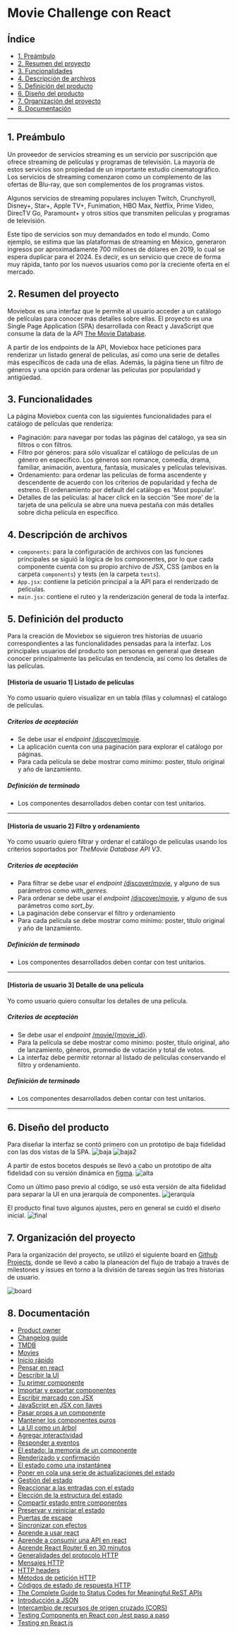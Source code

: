 # Movie Challenge con React

## Índice

- [1. Preámbulo](#1-preambulo)
- [2. Resumen del proyecto](#2-resumen-del-proyecto)
- [3. Funcionalidades](#3-funcionalidades)
- [4. Descripción de archivos](#4-descripción-de-archivos)
- [5. Definición del producto](#5-definición-del-producto)
- [6. Diseño del producto](#6-diseño-del-producto)
- [7. Organización del proyecto](#7-organización-del-proyecto)
- [8. Documentación](#8-documentación)

---

## 1. Preámbulo
Un proveedor de servicios streaming es un servicio por suscripción que ofrece streaming de películas y programas de televisión. La mayoría de estos servicios son propiedad de un importante estudio cinematográfico. Los servicios de streaming comenzaron como un complemento de las ofertas de Blu-ray, que son complementos de los programas vistos.

Algunos servicios de streaming populares incluyen Twitch, Crunchyroll, Disney+, Star+, Apple TV+, Funimation, HBO Max, Netflix, Prime Video, DirecTV Go, Paramount+ y otros sitios que transmiten películas y programas de televisión. 

Este tipo de servicios son muy demandados en todo el mundo. Como ejemplo, se estima que las plataformas de streaming en México, generaron ingresos por aproximadamente 700 millones de dólares en 2019, lo cual se espera duplicar para el 2024. Es decir, es un servicio que crece de forma muy rápida, tanto por los nuevos usuarios como por la creciente oferta en el mercado. 

## 2. Resumen del proyecto
Moviebox es una interfaz que le permite al usuario acceder a un catálogo de películas para conocer más detalles sobre ellas. El proyecto es una Single Page Application (SPA) desarrollada con React y JavaScript que consume la data de la API [The Movie Database](https://developer.themoviedb.org/docs).

A partir de los endpoints de la API, Moviebox hace peticiones para renderizar un listado general de películas, así como una serie de detalles más específicos de cada una de ellas. Además, la página tiene un filtro de géneros y una opción para ordenar las películas por popularidad y antigüedad.

## 3. Funcionalidades
La página Moviebox cuenta con las siguientes funcionalidades para el catálogo de películas que renderiza:
- Paginación: para navegar por todas las páginas del catálogo, ya sea sin filtros o con filtros.
- Filtro por géneros: para sólo visualizar el catálogo de películas de un género en específico. Los géneros son romance, comedia, drama, familiar, animación, aventura, fantasía, musicales y películas televisivas.
- Ordenamiento: para ordenar las películas de forma ascendente y descendente de acuerdo con los criterios de popularidad y fecha de estreno. El ordenamiento por default del catálogo es 'Most popular'.
- Detalles de las películas: al hacer click en la sección 'See more' de la tarjeta de una película se abre una nueva pestaña con más detalles sobre dicha película en específico.

## 4. Descripción de archivos
* `components`: para la configuración de archivos con las funciones principales se siguió la lógica de los componentes, por lo que cada componente cuenta con su propio archivo de JSX, CSS (ambos en la carpeta `components`) y tests (en la carpeta `tests`).  
* `App.jsx`: contiene la petición principal a la API para el renderizado de películas.
* `main.jsx`: contiene el ruteo y la renderización general de toda la interfaz.

## 5. Definición del producto
Para la creación de Moviebox se siguieron tres historias de usuario correspondientes a las funcionalidades pensadas para la interfaz. Los principales usuarios del producto son personas en general que desean conocer principalmente las películas en tendencia, así como los detalles de las películas.

#### [Historia de usuario 1] Listado de películas

Yo como usuario quiero visualizar en un tabla (filas y columnas) el catálogo de películas.

##### Criterios de aceptación

- Se debe usar el _endpoint_ [/discover/movie](https://developer.themoviedb.org/reference/discover-movie).
- La aplicación cuenta con una paginación para explorar el catálogo por páginas.
- Para cada película se debe mostrar como mínimo:
poster, título original y año de lanzamiento.

##### Definición de terminado

- Los componentes desarrollados deben contar con test unitarios.

---

#### [Historia de usuario 2] Filtro y ordenamiento

Yo como usuario quiero filtrar y ordenar el catálogo de películas usando
los criterios soportados por _TheMovie Database API V3_.

##### Criterios de aceptación

- Para filtrar se debe usar el _endpoint_
[/discover/movie](https://developer.themoviedb.org/reference/discover-movie),
y alguno de sus parámetros como _with_genres_.
- Para ordenar se debe usar el _endpoint_
[/discover/movie](https://developer.themoviedb.org/reference/discover-movie),
y alguno de sus parámetros como _sort_by_.
- La paginación debe conservar el filtro y ordenamiento
- Para cada película se debe mostrar como mínimo:
poster, título original y año de lanzamiento.

##### Definición de terminado

- Los componentes desarrollados deben contar con test unitarios.

---

#### [Historia de usuario 3] Detalle de una película

Yo como usuario quiero consultar los detalles de una película.

##### Criterios de aceptación

- Se debe usar el _endpoint_
[/movie/{movie_id}](https://developer.themoviedb.org/reference/movie-details).
- Para la película se debe mostrar como mínimo: poster, título original,
año de lanzamiento, géneros, promedio de votación y total de votos.
- La interfaz debe permitir retornar al listado de películas conservando
el filtro y ordenamiento.

##### Definición de terminado

- Los componentes desarrollados deben contar con test unitarios.

---

## 6. Diseño del producto
Para diseñar la interfaz se contó primero con un prototipo de baja fidelidad con las dos vistas de la SPA.
![baja](./docs/movie-list.png)
![baja2](./docs/movie-detail.png)

A partir de estos bocetos después se llevó a cabo un prototipo de alta fidelidad con su versión dinámica en [figma](https://www.figma.com/proto/OcM9RLZOJYDmoVKFDUKcUu/Moviebox?type=design&node-id=18-385&t=7WnAPz1MHbtzAxjA-0&scaling=scale-down&page-id=0%3A1&starting-point-node-id=10%3A132). 
![alta](./vite-project/docs/figma.png)

Como un último paso previo al código, se usó esta versión de alta fidelidad para separar la UI en una jerarquía de componentes. 
![jerarquía](./vite-project/docs/excalidraw.png)

El producto final tuvo algunos ajustes, pero en general se cuidó el diseño inicial.
![final](./vite-project/docs/cards.png)

## 7. Organización del proyecto
Para la organización del proyecto, se utilizó el siguiente board en [Github Projects](https://github.com/users/andreacabrera99/projects/3), donde se llevó a cabo la planeación del flujo de trabajo a través de milestones y issues en torno a la división de tareas según las tres historias de usuario.

![board](./vite-project/docs/githubproject.png)

## 8. Documentación
- [Product owner](https://www.youtube.com/watch?v=r2hU7MVIzxs&t=202s)
- [Changelog guide](https://github.com/Laboratoria/changelog-guide/)
- [TMDB](https://developer.themoviedb.org/docs)
- [Movies](https://developer.themoviedb.org/reference/discover-movie)
- [Inicio rápido](https://es.react.dev/learn)
- [Pensar en react](https://es.react.dev/learn/thinking-in-react)
- [Describir la UI](https://es.react.dev/learn/describing-the-ui)
- [Tu primer componente](https://es.react.dev/learn/your-first-component)
- [Importar y exportar componentes](https://es.react.dev/learn/importing-and-exporting-components)
- [Escribir marcado con JSX](https://es.react.dev/learn/writing-markup-with-jsx)
- [JavaScript en JSX con llaves](https://es.react.dev/learn/javascript-in-jsx-with-curly-braces)
- [Pasar props a un componente](https://es.react.dev/learn/passing-props-to-a-component)
- [Mantener los componentes puros](https://es.react.dev/learn/keeping-components-pure)
- [La UI como un árbol](https://es.react.dev/learn/understanding-your-ui-as-a-tree)
- [Agregar interactividad](https://es.react.dev/learn/adding-interactivity)
- [Responder a eventos](https://es.react.dev/learn/responding-to-events)
- [El estado: la memoria de un componente](https://es.react.dev/learn/state-a-components-memory)
- [Renderizado y confirmación](https://es.react.dev/learn/render-and-commit)
- [El estado como una instantánea](https://es.react.dev/learn/state-as-a-snapshot)
- [Poner en cola una serie de actualizaciones del estado](https://es.react.dev/learn/queueing-a-series-of-state-updates)
- [Gestión del estado](https://es.react.dev/learn/managing-state)
- [Reaccionar a las entradas con el estado](https://es.react.dev/learn/reacting-to-input-with-state)
- [Elección de la estructura del estado](https://es.react.dev/learn/choosing-the-state-structure)
- [Compartir estado entre componentes](https://es.react.dev/learn/sharing-state-between-components)
- [Preservar y reiniciar el estado](https://es.react.dev/learn/preserving-and-resetting-state)
- [Puertas de escape](https://es.react.dev/learn/escape-hatches)
- [Sincronizar con efectos](https://es.react.dev/learn/synchronizing-with-effects)
- [Aprende a usar react](https://www.youtube.com/watch?v=cHKCQPDpCgQ)
- [Aprende a consumir una API en react](https://www.youtube.com/watch?v=jg5ydNHNVJ4)
- [Aprende React Router 6 en 30 minutos](https://www.youtube.com/watch?v=JNhhdkCuyog&t=1242s)
- [Generalidades del protocolo HTTP](https://developer.mozilla.org/es/docs/Web/HTTP/Overview#caracter%C3%ADsticas_clave_del_protocolo_http)
- [Mensajes HTTP](https://developer.mozilla.org/es/docs/Web/HTTP/Messages)
- [HTTP headers](https://developer.mozilla.org/es/docs/Web/HTTP/Headers)
- [Métodos de petición HTTP](https://developer.mozilla.org/es/docs/Web/HTTP/Methods)
- [Códigos de estado de respuesta HTTP](https://developer.mozilla.org/es/docs/Web/HTTP/Status)
- [The Complete Guide to Status Codes for Meaningful ReST APIs](https://dev.to/_staticvoid/the-complete-guide-to-status-codes-for-meaningful-rest-apis-1-5c5)
- [Introducción a JSON](https://www.json.org/json-es.html)
- [Intercambio de recursos de origen cruzado (CORS)](https://developer.mozilla.org/es/docs/Web/HTTP/CORS)
- [Testing Components en React con Jest paso a paso](https://www.youtube.com/watch?v=FjJu3hcPSCY)
- [Testing en React.js](https://youtu.be/bTGil8qPmXo?si=dUnsjZK2iBomIkF0)

